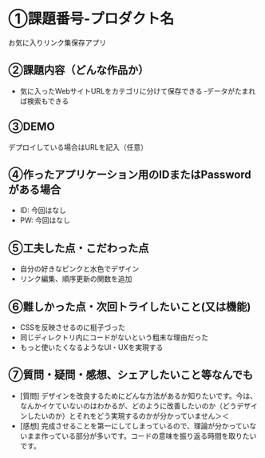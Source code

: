# ①課題番号-プロダクト名
お気に入りリンク集保存アプリ
## ②課題内容（どんな作品か）
- 気に入ったWebサイトURLをカテゴリに分けて保存できる
‐データがたまれば検索もできる
## ③DEMO
デプロイしている場合はURLを記入（任意）
## ④作ったアプリケーション用のIDまたはPasswordがある場合
- ID: 今回はなし
- PW: 今回はなし
## ⑤工夫した点・こだわった点
- 自分の好きなピンクと水色でデザイン
- リンク編集、順序更新の関数を追加
## ⑥難しかった点・次回トライしたいこと(又は機能)
- CSSを反映させるのに梃子づった
- 同じディレクトリ内にコードがないという粗末な理由だった
- もっと使いたくなるようなUI・UXを実現する
## ⑦質問・疑問・感想、シェアしたいこと等なんでも
- [質問]
  デザインを改良するためにどんな方法があるか知りたいです。今は、なんかイケていないのはわかるが、どのように改善したいのか（どうデザインしたいのか）とそれをどう実現するのかが分かっていません＞＜
- [感想]
  完成させることを第一にしてしまっているので、理論が分かっていないまま作っている部分が多いです。コードの意味を振り返る時間を取りたいです。
